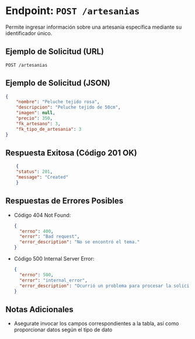 # Endpoint: `POST /artesanias`

Permite ingresar información sobre una artesania específica mediante su identificador único.

## Ejemplo de Solicitud (URL)
```http
POST /artesanias
```
## Ejemplo de Solicitud (JSON)
```json
{
    "nombre": "Peluche tejido rosa",
    "descripcion": "Peluche tejido de 50cm",
    "imagen": null,
    "precio": 350,
    "fk_artesano": 3,
    "fk_tipo_de_artesania": 3
}
```

## Respuesta Exitosa (Código 201 OK)
```json
    {
    "status": 201,
    "message": "Created"
    }
```

## Respuestas de Errores Posibles
- Código 404 Not Found:

  ```json
  {
    "errno": 400,
    "error": "Bad request",
    "error_description": "No se encontró el tema."
  }
  ```

- Código 500 Internal Server Error:
  ```json
  {
    "errno": 500,
    "error": "internal_error",
    "error_description": "Ocurrió un problema para procesar la solicitud"
  }
  ``` 

## Notas Adicionales

- Asegurate invocar los campos correspondientes a la tabla, así como proporcionar datos según el tipo de dato